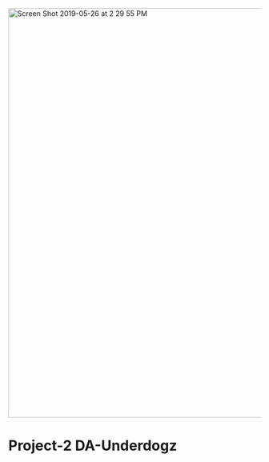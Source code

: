 <img width="818" alt="Screen Shot 2019-05-26 at 2 29 55 PM" src="https://user-images.githubusercontent.com/43624894/58386840-e1315380-7fc2-11e9-9992-98b8c075d29d.png">


# Project-2 DA-Underdogz
